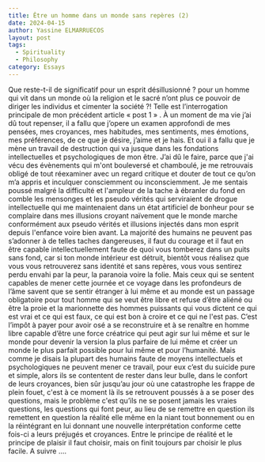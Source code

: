```yaml
---
title: Être un homme dans un monde sans repères (2)
date: 2024-04-15
author: Yassine ELMARRUECOS
layout: post
tags:
  - Spirituality
  - Philosophy
category: Essays
---
```


Que reste-t-il de significatif pour un esprit désillusionné ? pour un homme qui vit dans un monde où la religion et le sacré n’ont plus ce pouvoir de diriger les individus et cimenter la société ?! Telle est l’interrogation principale de mon précédent article « post 1 » .
À un moment de ma vie j’ai dû tout repenser, il a fallu que j’opere un examen approfondi de mes pensées, mes croyances, mes habitudes, mes sentiments, mes émotions, mes préférences, de ce que je désire, j’aime et je hais. Et oui il a fallu que je mène un travail de destruction qui va jusque dans les fondations intellectuelles et psychologiques de mon être. 
J’ai dû le faire, parce que j'ai vécu des évènements qui m'ont bouleversé et chamboulé, je me retrouvais obligé de tout réexaminer avec un regard critique et douter de tout ce qu’on m’a appris et inculquer consciemment ou inconsciemment. Je me sentais poussé malgré la difficulté et l'ampleur de la tache à ébranler du fond en comble les mensonges et les pseudo vérités qui serviraient de drogue intellectuelle qui me maintenaient dans un état artificiel de bonheur  pour se complaire dans mes illusions croyant naïvement que le monde marche conformément aux pseudo vérités et illusions injectés dans mon esprit depuis l'enfance voire bien avant. 
La majorité des humains ne peuvent pas s’adonner à de telles taches dangereuses, il faut du courage et il faut en être capable intellectuellement faute de quoi vous tomberez dans un puits sans fond, car si ton  monde intérieur est détruit, bientôt vous réalisez que vous vous retrouverez sans identité et sans repères, vous vous sentirez perdu envahi par  la peur, la paranoia voire la folie. 
Mais ceux qui se sentent capables de mener cette journée et ce voyage dans les profondeurs de l’âme  savent que se sentir étranger à  lui même et au monde est un passage obligatoire pour tout homme qui se veut être libre et refuse d’être aliéné ou être la proie et la marionnette des hommes puissants qui vous dictent ce qui est vrai et ce qui est faux, ce qui est bon à croire et ce qui ne l'est pas. C’est l’impôt à payer pour avoir osé a se reconstruire et à se renaître en homme libre capable d’être une force créatrice qui peut agir sur lui même et sur le monde pour devenir la version la plus parfaire de lui même et créer un monde le plus parfait possible pour lui même et pour l’humanité.
Mais comme je disais la plupart  des humains faute de moyens intellectuels et psychologiques ne peuvent mener ce travail, pour eux c’est du suicide pure et simple, alors ils se contentent de rester dans leur bulle, dans le confort de leurs croyances, bien sûr jusqu’au jour où une catastrophe les frappe de plein fouet, c'est à ce moment là ils se retrouvent poussés à a se poser des questions, mais le problème c'est qu’ils ne se posent jamais les vraies questions, les questions qui font peur,  au lieu de se remettre en question ils remettent en question la réalité elle même en la niant tout bonnement ou en la réintégrant en lui donnant une nouvelle interprétation conforme cette fois-ci a leurs préjugés et croyances.
Entre le principe de réalité et le principe de plaisir il faut choisir, mais on finit toujours par choisir le plus facile.
A suivre ....
